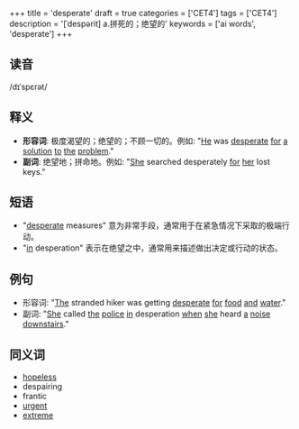 +++
title = 'desperate'
draft = true
categories = ['CET4']
tags = ['CET4']
description = '[ˈdespərit] a.拼死的；绝望的'
keywords = ['ai words', 'desperate']
+++

## 读音
/dɪˈspɛrət/

## 释义
- **形容词**: 极度渴望的；绝望的；不顾一切的。例如: "[He](/post/he/) was [desperate](/post/desperate/) [for](/post/for/) [a](/post/a/) [solution](/post/solution/) [to](/post/to/) [the](/post/the/) [problem](/post/problem/)."
- **副词**: 绝望地；拼命地。例如: "[She](/post/she/) searched desperately [for](/post/for/) [her](/post/her/) lost keys."

## 短语
- "[desperate](/post/desperate/) measures" 意为非常手段，通常用于在紧急情况下采取的极端行动。
- "[in](/post/in/) desperation" 表示在绝望之中，通常用来描述做出决定或行动的状态。

## 例句
- 形容词: "[The](/post/the/) stranded hiker was getting [desperate](/post/desperate/) [for](/post/for/) [food](/post/food/) [and](/post/and/) [water](/post/water/)."
- 副词: "[She](/post/she/) called [the](/post/the/) [police](/post/police/) [in](/post/in/) desperation [when](/post/when/) [she](/post/she/) heard [a](/post/a/) [noise](/post/noise/) [downstairs](/post/downstairs/)."

## 同义词
- [hopeless](/post/hopeless/)
- despairing
- frantic
- [urgent](/post/urgent/)
- [extreme](/post/extreme/)
